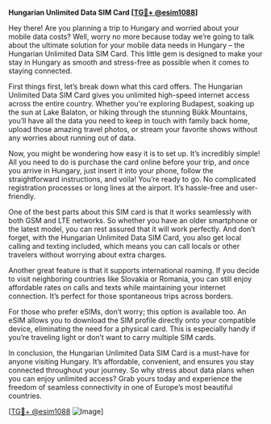 **Hungarian Unlimited Data SIM Card [[TG💪+ @esim1088](https://t.me/s/esim1088)]**

Hey there! Are you planning a trip to Hungary and worried about your mobile data costs? Well, worry no more because today we’re going to talk about the ultimate solution for your mobile data needs in Hungary – the Hungarian Unlimited Data SIM Card. This little gem is designed to make your stay in Hungary as smooth and stress-free as possible when it comes to staying connected.

First things first, let’s break down what this card offers. The Hungarian Unlimited Data SIM Card gives you unlimited high-speed internet access across the entire country. Whether you're exploring Budapest, soaking up the sun at Lake Balaton, or hiking through the stunning Bükk Mountains, you’ll have all the data you need to keep in touch with family back home, upload those amazing travel photos, or stream your favorite shows without any worries about running out of data.

Now, you might be wondering how easy it is to set up. It’s incredibly simple! All you need to do is purchase the card online before your trip, and once you arrive in Hungary, just insert it into your phone, follow the straightforward instructions, and voila! You’re ready to go. No complicated registration processes or long lines at the airport. It’s hassle-free and user-friendly.

One of the best parts about this SIM card is that it works seamlessly with both GSM and LTE networks. So whether you have an older smartphone or the latest model, you can rest assured that it will work perfectly. And don’t forget, with the Hungarian Unlimited Data SIM Card, you also get local calling and texting included, which means you can call locals or other travelers without worrying about extra charges.

Another great feature is that it supports international roaming. If you decide to visit neighboring countries like Slovakia or Romania, you can still enjoy affordable rates on calls and texts while maintaining your internet connection. It’s perfect for those spontaneous trips across borders.

For those who prefer eSIMs, don’t worry; this option is available too. An eSIM allows you to download the SIM profile directly onto your compatible device, eliminating the need for a physical card. This is especially handy if you’re traveling light or don’t want to carry multiple SIM cards.

In conclusion, the Hungarian Unlimited Data SIM Card is a must-have for anyone visiting Hungary. It’s affordable, convenient, and ensures you stay connected throughout your journey. So why stress about data plans when you can enjoy unlimited access? Grab yours today and experience the freedom of seamless connectivity in one of Europe’s most beautiful countries.

[[TG💪+ @esim1088](https://t.me/s/esim1088) ![Image](https://i.postimg.cc/Y0z9fWf4/image.png)]